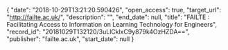 {
  "date": "2018-10-29T13:21:20.590426", 
  "open_access": true, 
  "target_url": "http://failte.ac.uk/", 
  "description": "", 
  "end_date": null, 
  "title": "FAILTE : Facilitating Access to Information on Learning Technology for Engineers", 
  "record_id": "20181029T132120/3uLlCklxC9y879k4OzHZDA==", 
  "publisher": "failte.ac.uk", 
  "start_date": null
}

